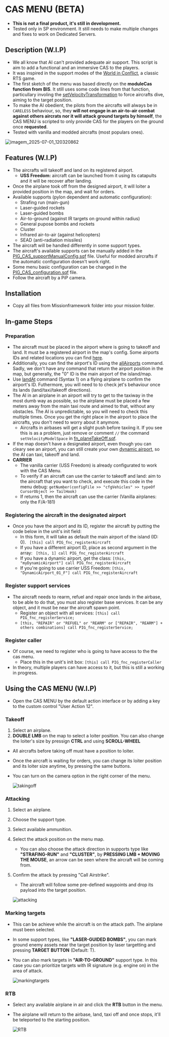 # CAS MENU (BETA)
- **This is not a final product, it's still in development.**
- Tested only in SP environment. It still needs to make multiple changes and fixes to work on Dedicated Servers.
## Description (W.I.P)
- We all know that AI can't provided adequate air support. This script is aim to add a functional and an immersive CAS to the players.
- It was inspired in the support modes of the [World in Conflict](https://en.wikipedia.org/wiki/World_in_Conflict), a classic RTS game.
- The first sketch of the menu was based directly on the **moduleCas function from BIS**. It still uses some code lines from that function, particullary involing the [setVelocityTransformation](https://community.bistudio.com/wiki/setVelocityTransformation) to force aircrafts dive, aiming to the target position.
- To make the AI obedient, the pilots from the aircrafts will always be in ```CARELESS``` behaviour, so, they **will not engage in an air-to-air combat against others aircrats nor it will attack ground targets by himself**, the CAS MENU is scripted to only provide CAS for the players on the ground once **requested**.
- Tested with vanilla and modded aircrafts (most populars ones).

![imagem_2025-07-01_120320862](https://github.com/user-attachments/assets/3d2f38f1-7273-4ff0-9096-e757fd2914c8)
## Features (W.I.P)
- The aircrafts will takeoff and land on its registered airport.
  - **USS Freedom:** aircraft can be launched from it using its catapults and it will be recover after landing.
- Once the airplane took off from the designed airport, it will loiter a provided position in the map, and wait for orders.
- Available supports (pylon dependent and automatic configuration):
  - Strafing run (main-gun)
  - Laser-guided rockets
  - Laser-guided bombs
  - Air-to-ground (against IR targets on ground within radius)
  - General pupose bombs and rockets
  - Cluster
  - Infrared air-to-air (against helicopters)
  - SEAD (anti-radiation missiles)
- The aircraft will be handled differently in some support types.
- The aircraft's available supports can be manually added in the [PIG_CAS_supportManualConfig.sqf](https://github.com/PiG13BR/PIG-CAS_Menu_Beta/blob/main/Missionframework/CAS_Menu/PIG_CAS_supportManualConfig.sqf) file. Useful for modded aircrafts if the automatic configuration doesn't work right.
- Some menu basic configuration can be changed in the [PIG_CAS_configuration.sqf](https://github.com/PiG13BR/PIG-CAS_Menu_Beta/blob/main/Missionframework/CAS_Menu/PIG_CAS_configuration.sqf) file.
- Follow the aircraft by a PiP camera.
## Installation
- Copy all files from Missionframework folder into your mission folder.
## In-game Steps
### Preparation 
- The aircraft must be placed in the airport where is going to takeoff and land. It must be a registered airport in the map's config. Some airports IDs and related locations you can find [here](https://community.bistudio.com/wiki/Arma:_Airport_IDs).
- Additionally, you can find the airport's ID using the [allAirports](https://community.bistudio.com/wiki/allAirports) command. Sadly, we don't have any command that return the airport position in the map, but generally, the "0" ID is the main airport of the island/map.
- Use [landAt](https://community.bistudio.com/wiki/landAt) command (Syntax 1) on a flying airplane to confirm the airport's ID. Futhermore, you will need to to check jet's behaviour once its lands (land/taxi/takeoff directions).
- The AI in an airplane in an airport will try to get to the taxiway in the most dumb way as possible, so the airplane must be placed a few meters away from the main taxi route and aimed to that, without any obstacles. The AI is unpredictable, so you will need to check this multiple times. Once you get the right place in the airport to place the aircrafts, you don't need to worry about it anymore.
  - Aircrafts in airbases will get a slight push before taxiing it. If you see this is as a problem, just remove or comment ```//``` the command ```setVelocityModelSpace``` in [fn_planeTakeOff.sqf](https://github.com/PiG13BR/PIG-CAS_Menu_Beta/blob/main/Missionframework/CAS_Menu/functions/fn_planeTakeOff.sqf).
- If the map doesn't have a designated airport, even though you can cleary see an airport, you can still create your own [dynamic airport](https://community.bistudio.com/wiki/Arma_3:_Dynamic_Airport_Configuration), so the AI can taxi, takeoff and land.
- **CARRIER**
  - The vanilla carrier (USS Freedom) is already configurated to work with the CAS Menu.
  - To verify if an aircraft can use the carrier to takeoff and land: aim to the aircraft that you want to check, and execute this code in the menu debug: ```getNumber(configFile >> "cfgVehicles" >> typeOf CursorObject >> TailHook)```
  - If returns 1, then the aircraft can use the carrier (Vanilla airplanes: only the F/A-181)
### Registering the aircraft in the designated airport
- Once you have the airport and its ID, register the aircraft by putting the code below in the unit's init field:
  - In this form, it will take as default the main airport of the island (ID: 0). ``` [this] call PIG_fnc_registerAircraft``` 
  - If you have a different airport ID, place as second argument in the array:  ``` [this, 1] call PIG_fnc_registerAircraft```
  - If you have a dynamic airport, get the class: ```[this, "myDynamicAirport"] call PIG_fnc_registerAircraft```
  - If you're going to use carrier USS Freedom: ```[this, "DynamicAirport_01_F"] call PIG_fnc_registerAircraft```
### Register support services
- The aircraft needs to rearm, refuel and repair once lands in the airbase, to be able to do that, you must also register base services. It can be any object, and it must be near the aircraft spawn point.
  - Register an object with all services: ```[this] call PIG_fnc_registerService;```
  - ```[this, "REPAIR" or "REFUEL" or "REARM" or ["REPAIR", "REARM"] + others combinations] call PIG_fnc_registerService;```
### Register caller
- Of course, we need to register who is going to have access to the the cas menu.
  - Place this in the unit's init box: ```[this] call PIG_fnc_registerCaller```
- In theory, multiple players can have access to it, but this is still a working in progress.
## Using the CAS MENU (W.I.P)
- Open the CAS MENU by the default action interface or by adding a key to the custom control "User Action 12".
### Takeoff
1. Select an airplane.
2. **DOUBLE LMB** on the map to select a loiter position. You can also change the loiter's size by pressign **CTRL** and using **SCROLL-WHEEL**
- All aircrafts before taking off must have a position to loiter.
- Once the aircraft is waiting for orders, you can change its loiter position and its loiter size anytime, by pressing the same buttons.
- You can turn on the camera option in the right corner of the menu.

    ![takingoff](https://github.com/user-attachments/assets/537c3339-4935-455b-89bd-de106e4733f0)
### Attacking
1. Select an airplane.
2. Choose the support type.
3. Select available ammunition.
4. Select the attack position on the menu map.
      - You can also choose the attack direction in supports type like **"STRAFING-RUN"** and **"CLUSTER"**, by **PRESSING LMB + MOVING THE MOUSE**, an arrow can be seen where the aircraft will be coming from.
5. Confirm the attack by pressing "Call Airstrike".
      - The aircraft will follow some pre-defined waypoints and drop its payload into the target position.

    ![attacking](https://github.com/user-attachments/assets/c2f4d68c-f115-4156-a2c7-f939a5c25edb)
### Marking targets
- This can be achieve while the aircraft is on the attack path. The airplane must been selected.
- In some support types, like **"LASER-GUIDED BOMBS"**, you can mark ground enemy assets near the target position by laser targetting and pressing **TARGET BUTTON** (Default: T).
- You can also mark targets in **"AIR-TO-GROUND"** support type. In this case you can prioritize targets with IR signature (e.g. engine on) in the area of attack.

    ![markingtargets](https://github.com/user-attachments/assets/c3897c8b-3020-4435-b2f7-42ad00b7ecbb)
### RTB
- Select any available airplane in air and click the **RTB** button in the menu.
- The airplane will return to the airbase, land, taxi off and once stops, it'll be teleported to the starting position.

    ![RTB](https://github.com/user-attachments/assets/5edf6f5c-5fd8-4925-9626-fa9c26f09d3d)
